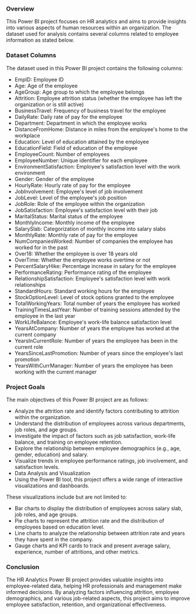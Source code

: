 ### Overview
This Power BI project focuses on HR analytics and aims to provide insights into various aspects of human resources within an organization. The dataset used for analysis contains several columns related to employee information as stated below.

### Dataset Columns
The dataset used in this Power BI project contains the following columns:
* EmpID: Employee ID
* Age: Age of the employee
* AgeGroup: Age group to which the employee belongs
* Attrition: Employee attrition status (whether the employee has left the organization or is still active)
* BusinessTravel: Frequency of business travel for the employee
* DailyRate: Daily rate of pay for the employee
* Department: Department in which the employee works
* DistanceFromHome: Distance in miles from the employee's home to the workplace
* Education: Level of education attained by the employee
* EducationField: Field of education of the employee
* EmployeeCount: Number of employees
* EmployeeNumber: Unique identifier for each employee
* EnvironmentSatisfaction: Employee's satisfaction level with the work environment
* Gender: Gender of the employee
* HourlyRate: Hourly rate of pay for the employee
* JobInvolvement: Employee's level of job involvement
* JobLevel: Level of the employee's job position
* JobRole: Role of the employee within the organization
* JobSatisfaction: Employee's satisfaction level with their job
* MaritalStatus: Marital status of the employee
* MonthlyIncome: Monthly income of the employee
* SalarySlab: Categorization of monthly income into salary slabs
* MonthlyRate: Monthly rate of pay for the employee
* NumCompaniesWorked: Number of companies the employee has worked for in the past
* Over18: Whether the employee is over 18 years old
* OverTime: Whether the employee works overtime or not
* PercentSalaryHike: Percentage increase in salary for the employee
* PerformanceRating: Performance rating of the employee
* RelationshipSatisfaction: Employee's satisfaction level with work relationships
* StandardHours: Standard working hours for the employee
* StockOptionLevel: Level of stock options granted to the employee
* TotalWorkingYears: Total number of years the employee has worked
* TrainingTimesLastYear: Number of training sessions attended by the employee in the last year
* WorkLifeBalance: Employee's work-life balance satisfaction level
* YearsAtCompany: Number of years the employee has worked at the current company
* YearsInCurrentRole: Number of years the employee has been in the current role
* YearsSinceLastPromotion: Number of years since the employee's last promotion
* YearsWithCurrManager: Number of years the employee has been working with the current manager

### Project Goals
The main objectives of this Power BI project are as follows:

* Analyze the attrition rate and identify factors contributing to attrition within the organization.
* Understand the distribution of employees across various departments, job roles, and age groups.
* Investigate the impact of factors such as job satisfaction, work-life balance, and training on employee retention.
* Explore the relationship between employee demographics (e.g., age, gender, education) and salary.
* Visualize trends in employee performance ratings, job involvement, and satisfaction levels.
* Data Analysis and Visualization
* Using the Power BI tool, this project offers a wide range of interactive visualizations and dashboards.

These visualizations include but are not limited to:
* Bar charts to display the distribution of employees across salary slab, job roles, and age groups.
* Pie charts to represent the attrition rate and the distribution of employees based on education level.
* Line charts to analyze the relationship between attrition rate and years they have spent in the company.
* Gauge charts and KPI cards to track and present average salary, experience, number of attritions, and other metrics.

### Conclusion
The HR Analytics Power BI project provides valuable insights into employee-related data, helping HR professionals and management make informed decisions. By analyzing factors influencing attrition, employee demographics, and various job-related aspects, this project aims to improve employee satisfaction, retention, and organizational effectiveness.
